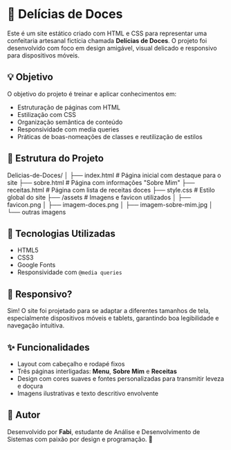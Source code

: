 # 🍬 Delícias de Doces

Este é um site estático criado com HTML e CSS para representar uma confeitaria artesanal fictícia chamada **Delícias de Doces**. O projeto foi desenvolvido com foco em design amigável, visual delicado e responsivo para dispositivos móveis.

## 💡 Objetivo

O objetivo do projeto é treinar e aplicar conhecimentos em:

- Estruturação de páginas com HTML
- Estilização com CSS
- Organização semântica de conteúdo
- Responsividade com media queries
- Práticas de boas-nomeações de classes e reutilização de estilos

## 📁 Estrutura do Projeto

Delicias-de-Doces/ │ ├── index.html # Página inicial com destaque para o site ├── sobre.html # Página com informações "Sobre Mim" ├── receitas.html # Página com lista de receitas doces ├── style.css # Estilo global do site ├── /assets # Imagens e favicon utilizados │ ├── favicon.png │ ├── imagem-doces.png │ ├── imagem-sobre-mim.jpg │ └── outras imagens

## 🎨 Tecnologias Utilizadas

- HTML5
- CSS3
- Google Fonts
- Responsividade com `@media queries`

## 📱 Responsivo?

Sim! O site foi projetado para se adaptar a diferentes tamanhos de tela, especialmente dispositivos móveis e tablets, garantindo boa legibilidade e navegação intuitiva.

## ✨ Funcionalidades

- Layout com cabeçalho e rodapé fixos
- Três páginas interligadas: **Menu**, **Sobre Mim** e **Receitas**
- Design com cores suaves e fontes personalizadas para transmitir leveza e doçura
- Imagens ilustrativas e texto descritivo envolvente

## 📌 Autor

Desenvolvido por **Fabi**, estudante de Análise e Desenvolvimento de Sistemas com paixão por design e programação. 🌸

